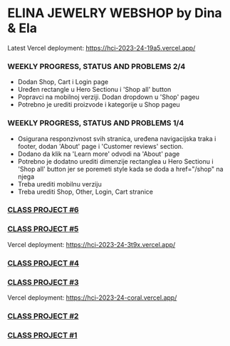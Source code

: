 # ELINA JEWELRY WEBSHOP by Dina & Ela
Latest Vercel deployment: https://hci-2023-24-19a5.vercel.app/ 
### WEEKLY PROGRESS, STATUS AND PROBLEMS 2/4
- Dodan Shop, Cart i Login page
- Uređen rectangle u Hero Sectionu i 'Shop all' button
- Popravci na mobilnoj verziji. Dodan dropdown u 'Shop' pageu
- Potrebno je urediti proizvode i kategorije u Shop pageu 
  
### WEEKLY PROGRESS, STATUS AND PROBLEMS 1/4

- Osigurana responzivnost svih stranica, uređena navigacijska traka i footer, dodan 'About' page i 'Customer reviews' section.
- Dodano da klik na 'Learn more' odvodi na 'About' page
- Potrebno je dodatno urediti dimenzije rectanglea u Hero Sectionu i 'Shop all' button jer se poremeti style kada se doda a href="/shop" na njega
- Treba urediti mobilnu verziju
- Treba urediti Shop, Other, Login, Cart stranice

### [CLASS PROJECT #6](https://github.com/DinaVrandecic/HCI-2023-24/tree/main/class-projects/class-project-5)
### [CLASS PROJECT #5](https://github.com/DinaVrandecic/HCI-2023-24/tree/main/class-projects/class-project-6)
Vercel deployment: https://hci-2023-24-3t9x.vercel.app/
### [CLASS PROJECT #4](https://github.com/DinaVrandecic/HCI-2023-24/tree/main/class-projects/class-project-4)
### [CLASS PROJECT #3](https://github.com/DinaVrandecic/HCI-2023-24/tree/main/class-projects/class-project-3/my-app)
Vercel deployment: https://hci-2023-24-coral.vercel.app/
### [CLASS PROJECT #2](https://github.com/DinaVrandecic/HCI-2023-24/tree/main/class-projects/class-project-2)
### [CLASS PROJECT #1](https://github.com/DinaVrandecic/HCI-2023-24/tree/main/class-projects/class-project-1)
